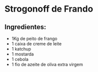 # Strogonoff de Frando
## Ingredientes:
 - 1Kg de peito de frango
 - 1 caixa de creme de leite
 - 1 katchup
 - 1 mostarda
 - 1 cebola
 - 1 fio de azeite de oliva extra virgem
 
